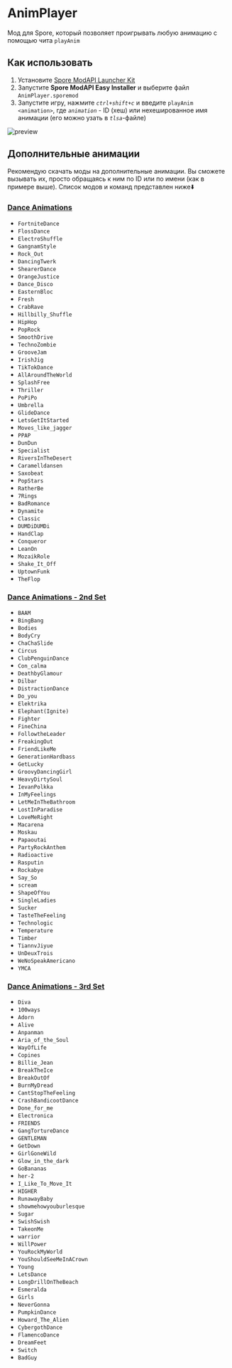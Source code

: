 # AnimPlayer
Мод для Spore, который позволяет проигрывать любую анимацию с помощью чита `playAnim`

## Как использовать
1. Установите [Spore ModAPI Launcher Kit](http://davoonline.com/sporemodder/rob55rod/ModAPI/Public/index.html)
2. Запустите **Spore ModAPI Easy Installer** и выберите файл `AnimPlayer.sporemod`
3. Запустите игру, нажмите *`ctrl+shift+c`* и введите `playAnim <animation>`, где *`animation`* - ID (хеш) или нехешированное имя анимации (его можно узать в *`tlsa`*-файле)

![preview](Preview.gif)

## Дополнительные анимации
Рекомендую скачать моды на дополнительные анимации. Вы сможете вызывать их, просто обращаясь к ним по ID или по имени (как в примере выше). Список модов и команд представлен ниже⬇️

### [Dance Animations](https://davoonline.com/phpBB3/viewtopic.php?t=9826)
+ `FortniteDance`
+ `FlossDance`
+ `ElectroShuffle`
+ `GangnamStyle`
+ `Rock_Out`
+ `DancingTwerk`
+ `ShearerDance`
+ `OrangeJustice`
+ `Dance_Disco`
+ `EasternBloc`
+ `Fresh`
+ `CrabRave`
+ `Hillbilly_Shuffle`
+ `HipHop`
+ `PopRock`
+ `SmoothDrive`
+ `TechnoZombie`
+ `GrooveJam`
+ `IrishJig`
+ `TikTokDance`
+ `AllAroundTheWorld`
+ `SplashFree`
+ `Thriller`
+ `PoPiPo`
+ `Umbrella`
+ `GlideDance`
+ `LetsGetItStarted`
+ `Moves_like_jagger`
+ `PPAP`
+ `DunDun`
+ `Specialist`
+ `RiversInTheDesert`
+ `Caramelldansen`
+ `Saxobeat`
+ `PopStars`
+ `RatherBe`
+ `7Rings`
+ `BadRomance`
+ `Dynamite`
+ `Classic`
+ `DUMDiDUMDi`
+ `HandClap`
+ `Conqueror`
+ `LeanOn`
+ `MozaikRole`
+ `Shake_It_Off`
+ `UptownFunk`
+ `TheFlop`

### [Dance Animations - 2nd Set](https://davoonline.com/phpBB3/viewtopic.php?p=39311&hilit=Dance+Animations+Mod+2rd+Set)
+ `BAAM`
+ `BingBang`
+ `Bodies`
+ `BodyCry`
+ `ChaChaSlide`
+ `Circus`
+ `ClubPenguinDance`
+ `Con_calma`
+ `DeathbyGlamour`
+ `Dilbar`
+ `DistractionDance`
+ `Do_you`
+ `Elektrika`
+ `Elephant(Ignite)`
+ `Fighter`
+ `FineChina`
+ `FollowtheLeader`
+ `FreakingOut`
+ `FriendLikeMe`
+ `GenerationHardbass`
+ `GetLucky`
+ `GroovyDancingGirl`
+ `HeavyDirtySoul`
+ `IevanPolkka`
+ `InMyFeelings`
+ `LetMeInTheBathroom`
+ `LostInParadise`
+ `LoveMeRight`
+ `Macarena`
+ `Moskau`
+ `Papaoutai`
+ `PartyRockAnthem`
+ `Radioactive`
+ `Rasputin`
+ `Rockabye`
+ `Say_So`
+ `scream`
+ `ShapeOfYou`
+ `SingleLadies`
+ `Sucker`
+ `TasteTheFeeling`
+ `Technologic`
+ `Temperature`
+ `Timber`
+ `TiannvJiyue`
+ `UnDeuxTrois`
+ `WeNoSpeakAmericano`
+ `YMCA`

### [Dance Animations - 3rd Set](https://davoonline.com/phpBB3/viewtopic.php?p=40665&hilit=Dance+Animations+Mod)
+ `Diva`
+ `100ways`
+ `Adorn`
+ `Alive`
+ `Anpanman`
+ `Aria_of_the_Soul`
+ `WayOfLife`
+ `Copines`
+ `Billie_Jean`
+ `BreakTheIce`
+ `BreakOutOf`
+ `BurnMyDread`
+ `CantStopTheFeeling`
+ `CrashBandicootDance`
+ `Done_for_me`
+ `Electronica`
+ `FRIENDS`
+ `GangTortureDance`
+ `GENTLEMAN`
+ `GetDown`
+ `GirlGoneWild`
+ `Glow_in_the_dark`
+ `GoBananas`
+ `her-2`
+ `I_Like_To_Move_It`
+ `HIGHER`
+ `RunawayBaby`
+ `showmehowyouburlesque`
+ `Sugar`
+ `SwishSwish`
+ `TakeonMe`
+ `warrior`
+ `WillPower`
+ `YouRockMyWorld`
+ `YouShouldSeeMeInACrown`
+ `Young`
+ `LetsDance`
+ `LongDrillOnTheBeach`
+ `Esmeralda`
+ `Girls`
+ `NeverGonna`
+ `PumpkinDance`
+ `Howard_The_Alien`
+ `CybergothDance`
+ `FlamencoDance`
+ `DreamFeet`
+ `Switch`
+ `BadGuy`
